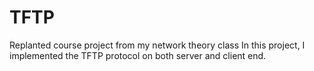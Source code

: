 # TFTP
Replanted course project from my network theory class
In this project, I implemented the TFTP protocol on both server and client end.
